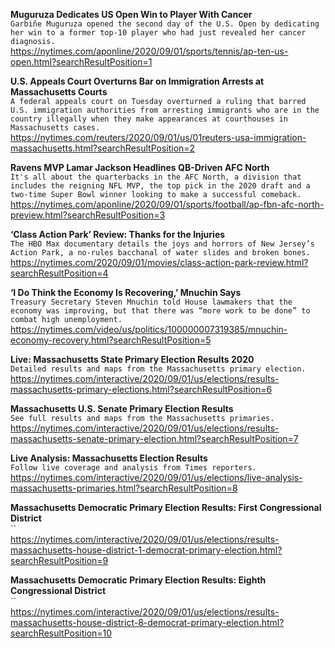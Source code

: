 **Muguruza Dedicates US Open Win to Player With Cancer**\
`Garbiñe Muguruza opened the second day of the U.S. Open by dedicating her win to a former top-10 player who had just revealed her cancer diagnosis.`\
https://nytimes.com/aponline/2020/09/01/sports/tennis/ap-ten-us-open.html?searchResultPosition=1

**U.S. Appeals Court Overturns Bar on Immigration Arrests at Massachusetts Courts**\
`A federal appeals court on Tuesday overturned a ruling that barred U.S. immigration authorities from arresting immigrants who are in the country illegally when they make appearances at courthouses in Massachusetts cases.`\
https://nytimes.com/reuters/2020/09/01/us/01reuters-usa-immigration-massachusetts.html?searchResultPosition=2

**Ravens MVP Lamar Jackson Headlines QB-Driven AFC North**\
`It's all about the quarterbacks in the AFC North, a division that includes the reigning NFL MVP, the top pick in the 2020 draft and a two-time Super Bowl winner looking to make a successful comeback.`\
https://nytimes.com/aponline/2020/09/01/sports/football/ap-fbn-afc-north-preview.html?searchResultPosition=3

**‘Class Action Park’ Review: Thanks for the Injuries**\
`The HBO Max documentary details the joys and horrors of New Jersey’s Action Park, a no-rules bacchanal of water slides and broken bones.`\
https://nytimes.com/2020/09/01/movies/class-action-park-review.html?searchResultPosition=4

**‘I Do Think the Economy Is Recovering,’ Mnuchin Says**\
`Treasury Secretary Steven Mnuchin told House lawmakers that the economy was improving, but that there was “more work to be done” to combat high unemployment.`\
https://nytimes.com/video/us/politics/100000007319385/mnuchin-economy-recovery.html?searchResultPosition=5

**Live: Massachusetts State Primary Election Results 2020**\
`Detailed results and maps from the Massachusetts primary election.`\
https://nytimes.com/interactive/2020/09/01/us/elections/results-massachusetts-primary-elections.html?searchResultPosition=6

**Massachusetts U.S. Senate Primary Election Results**\
`See full results and maps from the Massachusetts primaries.`\
https://nytimes.com/interactive/2020/09/01/us/elections/results-massachusetts-senate-primary-election.html?searchResultPosition=7

**Live Analysis: Massachusetts Election Results**\
`Follow live coverage and analysis from Times reporters.`\
https://nytimes.com/interactive/2020/09/01/us/elections/live-analysis-massachusetts-primaries.html?searchResultPosition=8

**Massachusetts Democratic Primary Election Results: First Congressional District**\
``\
https://nytimes.com/interactive/2020/09/01/us/elections/results-massachusetts-house-district-1-democrat-primary-election.html?searchResultPosition=9

**Massachusetts Democratic Primary Election Results: Eighth Congressional District**\
``\
https://nytimes.com/interactive/2020/09/01/us/elections/results-massachusetts-house-district-8-democrat-primary-election.html?searchResultPosition=10

